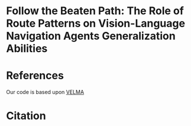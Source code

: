 # Follow the Beaten Path: The Role of Route Patterns on Vision-Language Navigation Agents Generalization Abilities



# References

Our code is based upon [ VELMA ](https://github.com/raphael-sch/VELMA) 

# Citation

